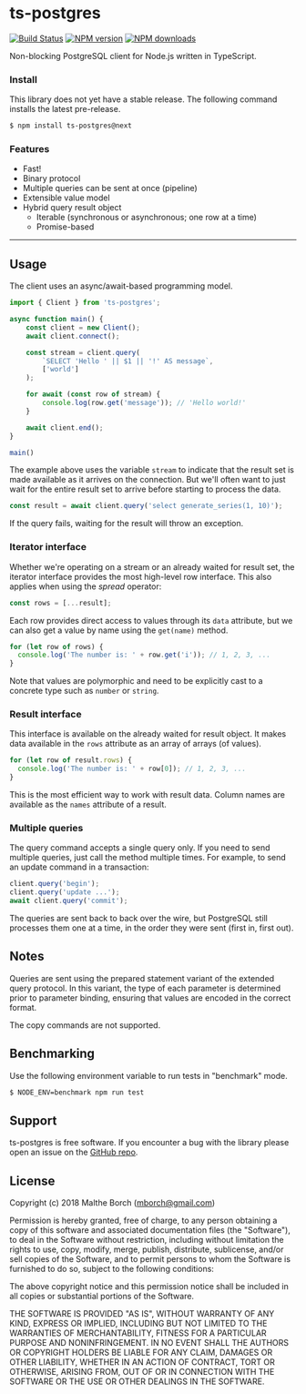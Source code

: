 # ts-postgres

[![Build Status](https://secure.travis-ci.org/malthe/ts-postgres.svg?branch=master)](http://travis-ci.org/malthe/ts-postgres)
<span class="badge-npmversion"><a href="https://npmjs.org/package/ts-postgres" title="View this project on NPM"><img src="https://img.shields.io/npm/v/ts-postgres.svg" alt="NPM version" /></a></span>
<span class="badge-npmdownloads"><a href="https://npmjs.org/package/ts-postgres" title="View this project on NPM"><img src="https://img.shields.io/npm/dm/ts-postgres.svg" alt="NPM downloads" /></a></span>

Non-blocking PostgreSQL client for Node.js written in TypeScript.

### Install

This library does not yet have a stable release. The following command installs the latest pre-release.

```sh
$ npm install ts-postgres@next
```

### Features

* Fast!
* Binary protocol
* Multiple queries can be sent at once (pipeline)
* Extensible value model
* Hybrid query result object
  * Iterable (synchronous or asynchronous; one row at a time)
  * Promise-based

---

## Usage

The client uses an async/await-based programming model.

```typescript
import { Client } from 'ts-postgres';

async function main() {
    const client = new Client();
    await client.connect();

    const stream = client.query(
        `SELECT 'Hello ' || $1 || '!' AS message`,
        ['world']
    );

    for await (const row of stream) {
        console.log(row.get('message')); // 'Hello world!'
    }

    await client.end();
}

main()
```
The example above uses the variable ``stream`` to indicate that the result set is made available as it arrives on the connection. But we'll often want to just wait for the entire result set to arrive before starting to process the data.

```typescript
const result = await client.query('select generate_series(1, 10)');
```
If the query fails, waiting for the result will throw an exception.

### Iterator interface

Whether we're operating on a stream or an already waited for result set, the iterator interface provides the most high-level row interface. This also applies when using the _spread_ operator:

```typescript
const rows = [...result];
```

Each row provides direct access to values through its ``data`` attribute, but we can also get a value by name using the ``get(name)`` method.

```typescript
for (let row of rows) {
  console.log('The number is: ' + row.get('i')); // 1, 2, 3, ...
}
```
Note that values are polymorphic and need to be explicitly cast to a concrete type such as ``number`` or ``string``.

### Result interface

This interface is available on the already waited for result object. It makes data available in the ``rows`` attribute as an array of arrays (of values).
```typescript
for (let row of result.rows) {
  console.log('The number is: ' + row[0]); // 1, 2, 3, ...
}
```
This is the most efficient way to work with result data. Column names are available as the ``names`` attribute of a result.

### Multiple queries

The query command accepts a single query only. If you need to send multiple queries, just call the method multiple times. For example, to send an update command in a transaction:
```typescript
client.query('begin');
client.query('update ...');
await client.query('commit');
```
The queries are sent back to back over the wire, but PostgreSQL still processes them one at a time, in the order they were sent (first in, first out).

## Notes

Queries are sent using the prepared statement variant of the extended query protocol. In this variant, the type of each parameter is determined prior to parameter binding, ensuring that values are encoded in the correct format.

The copy commands are not supported.

## Benchmarking

Use the following environment variable to run tests in "benchmark" mode.

```bash
$ NODE_ENV=benchmark npm run test
```

## Support

ts-postgres is free software.  If you encounter a bug with the library please open an issue on the [GitHub repo](https://github.com/malthe/ts-postgres).

## License

Copyright (c) 2018 Malthe Borch (mborch@gmail.com)

 Permission is hereby granted, free of charge, to any person obtaining a copy
 of this software and associated documentation files (the "Software"), to deal
 in the Software without restriction, including without limitation the rights
 to use, copy, modify, merge, publish, distribute, sublicense, and/or sell
 copies of the Software, and to permit persons to whom the Software is
 furnished to do so, subject to the following conditions:

 The above copyright notice and this permission notice shall be included in
 all copies or substantial portions of the Software.

 THE SOFTWARE IS PROVIDED "AS IS", WITHOUT WARRANTY OF ANY KIND, EXPRESS OR
 IMPLIED, INCLUDING BUT NOT LIMITED TO THE WARRANTIES OF MERCHANTABILITY,
 FITNESS FOR A PARTICULAR PURPOSE AND NONINFRINGEMENT. IN NO EVENT SHALL THE
 AUTHORS OR COPYRIGHT HOLDERS BE LIABLE FOR ANY CLAIM, DAMAGES OR OTHER
 LIABILITY, WHETHER IN AN ACTION OF CONTRACT, TORT OR OTHERWISE, ARISING FROM,
 OUT OF OR IN CONNECTION WITH THE SOFTWARE OR THE USE OR OTHER DEALINGS IN
 THE SOFTWARE.
